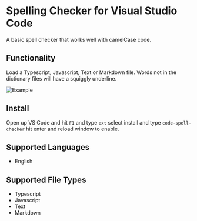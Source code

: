 # Spelling Checker for Visual Studio Code

A basic spell checker that works well with camelCase code.

## Functionality

Load a Typescript, Javascript, Text or Markdown file.  Words not in the dictionary files will have
a squiggly underline.

![Example](https://raw.githubusercontent.com/Jason-Rev/vscode-spell-checker/master/client/images/example.gif)

## Install

Open up VS Code and hit `F1` and type `ext` select install and type `code-spell-checker` hit enter and reload window to enable.

## Supported Languages

* English

## Supported File Types
* Typescript
* Javascript
* Text
* Markdown
